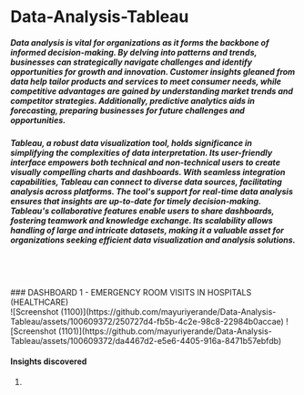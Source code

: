 # Data-Analysis-Tableau

##### Data analysis is vital for organizations as it forms the backbone of informed decision-making. By delving into patterns and trends, businesses can strategically navigate challenges and identify opportunities for growth and innovation. Customer insights gleaned from data help tailor products and services to meet consumer needs, while competitive advantages are gained by understanding market trends and competitor strategies. Additionally, predictive analytics aids in forecasting, preparing businesses for future challenges and opportunities.

##### Tableau, a robust data visualization tool, holds significance in simplifying the complexities of data interpretation. Its user-friendly interface empowers both technical and non-technical users to create visually compelling charts and dashboards. With seamless integration capabilities, Tableau can connect to diverse data sources, facilitating analysis across platforms. The tool's support for real-time data analysis ensures that insights are up-to-date for timely decision-making. Tableau's collaborative features enable users to share dashboards, fostering teamwork and knowledge exchange. Its scalability allows handling of large and intricate datasets, making it a valuable asset for organizations seeking efficient data visualization and analysis solutions.
<br>
<br>
<br>
### DASHBOARD 1 - EMERGENCY ROOM VISITS IN HOSPITALS (HEALTHCARE)
<br>
![Screenshot (1100)](https://github.com/mayuriyerande/Data-Analysis-Tableau/assets/100609372/250727d4-fb5b-4c2e-98c8-22984b0accae)
![Screenshot (1101)](https://github.com/mayuriyerande/Data-Analysis-Tableau/assets/100609372/da4467d2-e5e6-4405-916a-8471b57ebfdb)

#### Insights discovered
1.
